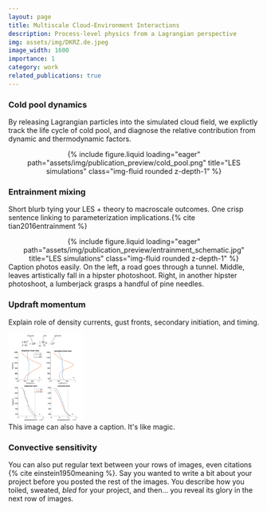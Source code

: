 ```yaml
---
layout: page
title: Multiscale Cloud-Environment Interactions
description: Process-level physics from a Lagrangian perspective
img: assets/img/DKRZ.de.jpeg
image_width: 1600
importance: 1
category: work
related_publications: true
---
```


### Cold pool dynamics

By releasing Lagrangian particles into the simulated cloud field, we explictly track the life cycle of cold pool, and diagnose the relative contribution from dynamic and thermodynamic factors.

<div class="row">
    <div class="col-md-7">
        <div align="center">
        {% include figure.liquid loading="eager" path="assets/img/publication_preview/cold_pool.png" title="LES simulations" class="img-fluid rounded z-depth-1" %}
        </div>
    </div>
</div>

### Entrainment mixing

Short blurb tying your LES + theory to macroscale outcomes. One crisp sentence linking to parameterization implications.{% cite tian2016entrainment %}

<div class="row">
    <div class="col-md-7">
        <div align="center">
        {% include figure.liquid loading="eager" path="assets/img/publication_preview/entrainment_schematic.jpg" title="LES simulations" class="img-fluid rounded z-depth-1" %}
        </div>
    </div>
</div>
<div class="caption">
    Caption photos easily. On the left, a road goes through a tunnel. Middle, leaves artistically fall in a hipster photoshoot. Right, in another hipster photoshoot, a lumberjack grasps a handful of pine needles.
</div>

### Updraft momentum

Explain role of density currents, gust fronts, secondary initiation, and timing.

<div class="row">
    <div class="col-sm mt-3 mt-md-0">
        <img src="/assets/img/publication_preview/updraft_model1.png"
             alt="Cold pool map"
             class="img-fluid rounded shadow-sm"
             style="max-width:30%;">
    </div>
</div>
<div class="caption">
    This image can also have a caption. It's like magic.
</div>


### Convective sensitivity

You can also put regular text between your rows of images, even citations {% cite einstein1950meaning %}.
Say you wanted to write a bit about your project before you posted the rest of the images.
You describe how you toiled, sweated, _bled_ for your project, and then... you reveal its glory in the next row of images.


